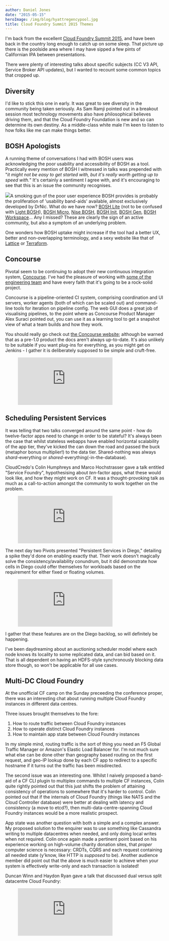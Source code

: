 ```yaml
---
author: Daniel Jones
date: "2015-05-15"
heroImage: /img/blog/hyattregencypool.jpg
title: Cloud Foundry Summit 2015 Themes
---
```


I'm back from the excellent [Cloud Foundry Summit 2015](http://cfsummit.com), and have been back in the country long enough to catch up on some sleep. That picture up there is the poolside area where I may have sipped a few pints of Californian IPA between presentations.

There were plenty of interesting talks about specific subjects (CC V3 API, Service Broker API updates), but I wanted to recount some common topics that cropped up.
<!--more-->
## Diversity

I'd like to stick this one in early. It was great to see diversity in the community being taken seriously. As Sam Ramji pointed out in a breakout session most technology movements also have philosophical believes driving them, and that the Cloud Foundry Foundation is new and so can determine its own destiny. As a middle-class white male I'm keen to listen to how folks like me can make things better.

## BOSH Apologists

A running theme of conversations I had with BOSH users was acknowledging the poor usability and accessibility of BOSH as a tool. Practically every mention of BOSH I witnessed in talks was prepended with "*it might not be easy to get started with, but it's really worth getting up to speed with.*" It's certainly a sentiment I agree with, and it's encouraging to see that this is an issue the community recognises.

<img class="image right" src="/img/fulls/bosh-clam.png" />A smoking gun of the poor user experience BOSH provides is probably the proliferation of 'usability band-aids' available, almost exclusively developed by DrNic. What do we have now? [BOSH Lite](https://github.com/cloudfoundry/bosh-lite) (not to be confused with [Light BOSH](http://boshartifacts.cloudfoundry.org/file_collections?type=stemcells)), [BOSH Micro](https://github.com/cloudfoundry/bosh/tree/master/bosh_cli_plugin_micro), [Nise BOSH](https://github.com/nttlabs/nise_bosh), [BOSH Init](https://github.com/cloudfoundry/bosh-init), [BOSH Gen](https://github.com/cloudfoundry-community/bosh-gen), [BOSH Workspace](https://github.com/cloudfoundry-incubator/bosh-workspace)... Any I missed? These are clearly the sign of an active community, but also a symptom of an underlying problem.

One wonders how BOSH uptake might increase if the tool had a better UX, better and non-overlapping terminology, and a sexy website like that of [Lattice](http://lattice.io) or [Terraform](http://terraform.io).

## Concourse

Pivotal seem to be continuing to adopt their new continuous integration system, [Concourse](https://concourse.io). I've had the pleasure of working with [some of the engineering team](http://github.com/xoebus) and have every faith that it's going to be a rock-solid project.

Concourse is a pipeline-oriented CI system, comprising coordination and UI servers, worker agents (both of which can be scaled out) and command-line tools for iteration on pipeline config. The web GUI does a great job of visualising pipelines, to the point where as Concourse Product Manager Alex Suraci pointed out, you can use it as a learning tool to get a snapshot view of what a team builds and how they work.

You should really go check out [the Concourse website](http://concourse.ci); although be warned that as a pre-1.0 product the docs aren't always up-to-date. It's also unlikely to be suitable if you want plug-ins for everything, as you might get on Jenkins - I gather it is deliberately supposed to be simple and cruft-free.

<figure class="retain-aspect-ratio">
  <iframe src="https://www.youtube.com/embed/mYTn3qBxPhQ?list=PLhuMOCWn4P9g-UMN5nzDiw78zgf5rJ4gR" frameborder="0" allowfullscreen></iframe>
</figure>

## Scheduling Persistent Services

It was telling that two talks converged around the same point - how do twelve-factor apps need to change in order to be stateful? It's always been the case that whilst stateless webapps have enabled horizontal scalability of the app tier, they've kicked the can down the road and passed the buck (metaphor bonus multiplier!) to the data tier. Shared-nothing was always *shard*-everything or *shared*-everything(-in-the-database).

CloudCredo's Colin Humphreys and Marco Hochstrasser gave a talk entitled "Service Foundry", hypothesising about *ten*-factor apps, what these would look like, and how they might work on CF. It was a thought-provoking talk as much as a call-to-action amongst the community to work together on the problem.

<figure class="retain-aspect-ratio">
  <iframe src="https://www.youtube.com/embed/806zRJpUdKg?list=PLhuMOCWn4P9g-UMN5nzDiw78zgf5rJ4gR" frameborder="0" allowfullscreen></iframe>
</figure>

The next day two Pivots presented "Persistent Services in Diego," detailing a spike they'd done on enabling exactly that. Their work doesn't magically solve the consistency/availability conundrum, but it did demonstrate how cells in Diego could offer themselves for workloads based on the requirement for either fixed or floating volumes.

<figure class="retain-aspect-ratio">
  <iframe src="https://www.youtube.com/embed/806zRJpUdKg?list=PLhuMOCWn4P9g-UMN5nzDiw78zgf5rJ4gR" frameborder="0" allowfullscreen></iframe>
</figure>

I gather that these features are on the Diego backlog, so will definitely be happening.

I've been daydreaming about an auctioning scheduler model where each node knows its locality to some replicated data, and can bid based on it. That is all dependent on having an HDFS-style synchronously blocking data store though, so won't be applicable for all use cases.

## Multi-DC Cloud Foundry

At the unofficial CF camp on the Sunday preceeding the conference proper, there was an interesting chat about running multiple Cloud Foundry instances in different data centres.

Three issues brought themselves to the fore:

1. How to route traffic between Cloud Foundry instances
1. How to operate distinct Cloud Foundry instances
1. How to maintain app state between Cloud Foundry instances

In my simple mind, routing traffic is the sort of thing you need an F5 Global Traffic Manager or Amazon's Elastic Load Balancer for. I'm not much sure what else can be done other than geography based routing on the first request, and geo-IP lookup done by each CF app to redirect to a specific hostname if it turns out the traffic has been misdirected.

The second issue was an interesting one. Whilst I naively proposed a band-aid of a CF CLI plugin to multiplex commands to multiple CF instances, Colin quite rightly pointed out that this just shifts the problem of attaining consistency of operations to somewhere that it's harder to control. Colin pointed out that if the internals of Cloud Foundry (things like NATS and the Cloud Controller database) were better at dealing with latency and consistency (a move to etcd?), then multi-data-centre-spanning Cloud Foundry instances would be a more realistic prospect.

App state was another question with both a simple and a complex answer. My proposed solution to the enquirer was to use something like Cassandra writing to multiple datacentres when needed, and only doing local writes when not required. Colin once again made a pertinent point based on his experience working on high-volume charity donation sites, that *proper* computer science is necessary: CRDTs, CQRS and each request containing all needed state (y'know, like HTTP is *supposed* to be). Another audience member did point out that the above is much easier to achieve when your system is effectively write-only and each transaction is isolated!

Duncan Winn and Haydon Ryan gave a talk that discussed dual versus split datacentre Cloud Foundry:

<figure class="retain-aspect-ratio">
  <iframe src="https://www.youtube.com/embed/1hYG4y7vm5w?list=PLhuMOCWn4P9g-UMN5nzDiw78zgf5rJ4gR" frameborder="0" allowfullscreen></iframe>
</figure>
